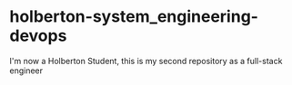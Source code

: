 # holberton-system_engineering-devops
I'm now a Holberton Student, this is my second repository as a full-stack engineer
